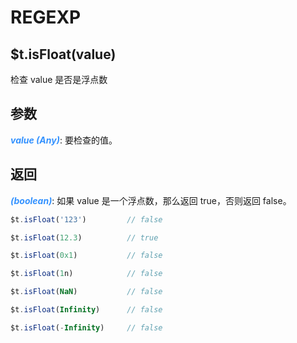 # REGEXP

## $t.isFloat(value)

检查 value 是否是浮点数

## 参数

<i style="color: #3492ff;font-weight: 700;">value (Any)</i>: 要检查的值。

## 返回

<i style="color: #3492ff;font-weight: 700;">(boolean)</i>: 如果 value 是一个浮点数，那么返回 true，否则返回 false。

```javascript
$t.isFloat('123')         // false

$t.isFloat(12.3)          // true

$t.isFloat(0x1)           // false

$t.isFloat(1n)            // false

$t.isFloat(NaN)           // false

$t.isFloat(Infinity)      // false

$t.isFloat(-Infinity)     // false
```
